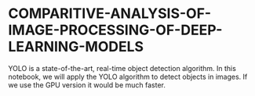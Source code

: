 # COMPARITIVE-ANALYSIS-OF-IMAGE-PROCESSING-OF-DEEP-LEARNING-MODELS
YOLO is a state-of-the-art, real-time object detection algorithm. In this notebook, we will apply the YOLO algorithm to detect objects in images. If we use the GPU version it would be much faster.
